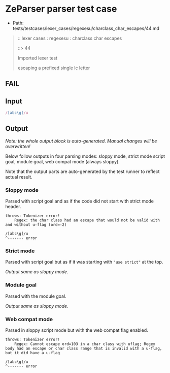# ZeParser parser test case

- Path: tests/testcases/lexer_cases/regexesu/charclass_char_escapes/44.md

> :: lexer cases : regexesu : charclass char escapes
>
> ::> 44
>
> Imported lexer test
>
> escaping a prefixed single lc letter

## FAIL

## Input

`````js
/[abc\g]/u
`````

## Output

_Note: the whole output block is auto-generated. Manual changes will be overwritten!_

Below follow outputs in four parsing modes: sloppy mode, strict mode script goal, module goal, web compat mode (always sloppy).

Note that the output parts are auto-generated by the test runner to reflect actual result.

### Sloppy mode

Parsed with script goal and as if the code did not start with strict mode header.

`````
throws: Tokenizer error!
    Regex: the char class had an escape that would not be valid with and without u-flag (ord=-2)

/[abc\g]/u
^------- error
`````

### Strict mode

Parsed with script goal but as if it was starting with `"use strict"` at the top.

_Output same as sloppy mode._

### Module goal

Parsed with the module goal.

_Output same as sloppy mode._

### Web compat mode

Parsed in sloppy script mode but with the web compat flag enabled.

`````
throws: Tokenizer error!
    Regex: Cannot escape ord=103 in a char class with uflag; Regex body had an escape or char class range that is invalid with a u-flag, but it did have a u-flag

/[abc\g]/u
^------- error
`````


